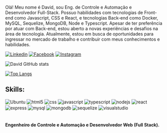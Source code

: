 Olá! Meu nome é David, sou Eng. de Controle e Automação e Desenvolvedor Full-Stack. Possuo habilidades com tecnologias de Front-end como Javascript, CSS e React, e tecnologias Back-end como Docker, MySQL, Sequelize, MongoDB, Node e Typescript. Apesar de ter preferência por atuar com Back-end, estou aberto a novas experiências e desafios na área de tecnologia. Atualmente, estou em busca de oportunidades para ingressar no mercado de trabalho e contribuir com meus conhecimentos e habilidades.

[![Linkedin](https://img.shields.io/badge/LinkedIn-0077B5?style=for-the-badge&logo=linkedin&logoColor=white
)](https://www.linkedin.com/in/davidjrrj/)
[![Facebook](https://img.shields.io/badge/Facebook-1877F2?style=for-the-badge&logo=facebook&logoColor=white
)](https://www.facebook.com/David.Junior.RJ)
[![Instagram](https://img.shields.io/badge/Instagram-E4405F?style=for-the-badge&logo=instagram&logoColor=white)](https://www.instagram.com/davidjunior.rj/)


![David GitHub stats](https://github-readme-stats.vercel.app/api?username=DavidJRRJ&show_icons=true&theme=dark&locale=pt-br)

[![Top Langs](https://github-readme-stats.vercel.app/api/top-langs/?username=DavidJRRJ&layout=compact)](https://github.com/anuraghazra/github-readme-stats)

## Skills:
<div style="display: inline_block">
  <img align="center"alt="Ubuntu" src="https://img.shields.io/badge/Ubuntu-E95420?style=for-the-badge&logo=ubuntu&logoColor=white">
  <img align="center"alt="html5" src="https://img.shields.io/badge/HTML-239120?style=for-the-badge&logo=html5&logoColor=white">
  <img align="center"alt="css" src="https://img.shields.io/badge/CSS-239120?&style=for-the-badge&logo=css3&logoColor=white">
  <img align="center"alt="javascript" src="https://img.shields.io/badge/JavaScript-323330?style=for-the-badge&logo=javascript&logoColor=F7DF1E">
  <img align="center"alt="typescript" src="https://img.shields.io/badge/TypeScript-007ACC?style=for-the-badge&logo=typescript&logoColor=white">
  <img align="center"alt="nodejs" src="https://img.shields.io/badge/Node.js-43853D?style=for-the-badge&logo=node.js&logoColor=white">
  <img align="center"alt="react" src="https://img.shields.io/badge/React-20232A?style=for-the-badge&logo=react&logoColor=61DAFB">
  <img align="center"alt="express" src="https://img.shields.io/badge/Express.js-404D59?style=for-the-badge">
  <img align="center"alt="mysql" src="https://img.shields.io/badge/MySQL-00000F?style=for-the-badge&logo=mysql&logoColor=white">
  <img align="center"alt="mongodb" src="https://img.shields.io/badge/MongoDB-4EA94B?style=for-the-badge&logo=mongodb&logoColor=white">
  <img align="center"alt="sequelize" src="https://img.shields.io/badge/sequelize-323330?style=for-the-badge&logo=sequelize&logoColor=blue">
  <img align="center"alt="visualstudio" src="https://img.shields.io/badge/Visual_Studio_Code-0078D4?style=for-the-badge&logo=visual%20studio%20code&logoColor=white">
</div>

<br/>
<h4>Engenheiro de Controle e Automação e Desenvolvedor Web (Full Stack).</h4>
